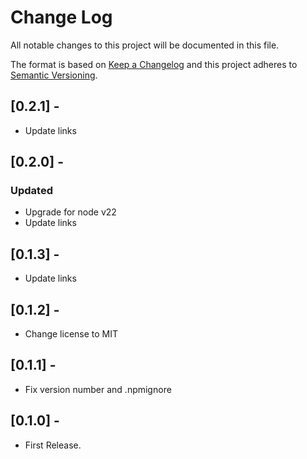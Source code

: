 # Change Log
All notable changes to this project will be documented in this file.

The format is based on [Keep a Changelog](http://keepachangelog.com/en/1.0.0/)
and this project adheres to [Semantic Versioning](http://semver.org/spec/v2.0.0.html).

## [0.2.1] -
- Update links

## [0.2.0] -
### Updated
- Upgrade for node v22
- Update links

## [0.1.3] -
- Update links

## [0.1.2] -
- Change license to MIT

## [0.1.1] -
- Fix version number and .npmignore

## [0.1.0] -
- First Release.
